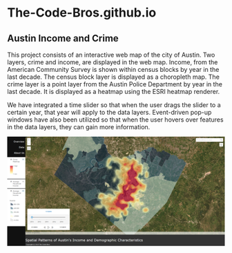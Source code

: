 # The-Code-Bros.github.io

## Austin Income and Crime
This project consists of an interactive web map of the city of Austin. Two layers, crime
and income, are displayed in the web map. Income, from the American Community Survey is
shown within census blocks by year in the last decade. The census block layer is displayed
as a choropleth map. The crime layer is a point layer from the Austin Police Department by
year in the last decade. It is displayed as a heatmap using the ESRI heatmap renderer.

We have integrated a time slider so that when the user drags the slider to a certain year, that
year will apply to the data layers. Event-driven pop-up windows have also been utilized
so that when the user hovers over features in the data layers, they can gain more information.

![Web Map Screenshot](images/web_map_screenshot.PNG)
